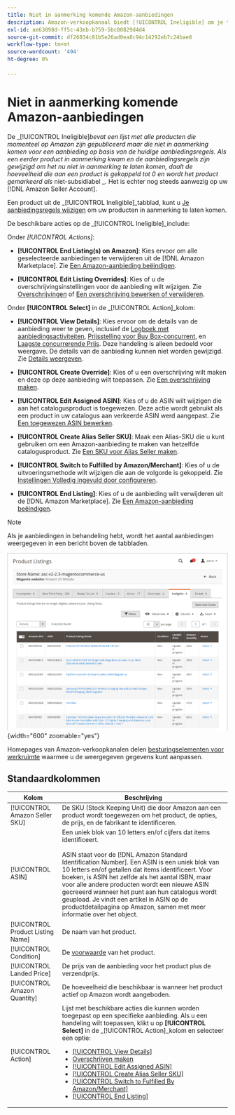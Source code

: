 ```yaml
---
title: Niet in aanmerking komende Amazon-aanbiedingen
description: Amazon-verkoopkanaal biedt [!UICONTROL Ineligible] om je te helpen objecten te beheren, komen niet in aanmerking als een aanbieding op basis van je huidige aanbiedingsregels.
exl-id: ae63898d-ff5c-43eb-b759-5bc80829d4d4
source-git-commit: df26834c81b5e26ad0ea8c94c14292eb7c24bae8
workflow-type: tm+mt
source-wordcount: '494'
ht-degree: 0%

---
```


# Niet in aanmerking komende Amazon-aanbiedingen

De _[!UICONTROL Ineligible]_bevat een lijst met alle producten die momenteel op Amazon zijn gepubliceerd maar die niet in aanmerking komen voor een aanbieding op basis van de huidige aanbiedingsregels. Als een eerder product in aanmerking kwam en de aanbiedingsregels zijn gewijzigd om het nu niet in aanmerking te laten komen, daalt de hoeveelheid die aan een product is gekoppeld tot 0 en wordt het product gemarkeerd als_ niet-subsidiabel _. Het is echter nog steeds aanwezig op uw [!DNL Amazon Seller Account].

Een product uit de _[!UICONTROL Ineligible]_tabblad, kunt u [Je aanbiedingsregels wijzigen](./listing-rules.md) om uw producten in aanmerking te laten komen.

De beschikbare acties op de _[!UICONTROL Ineligible]_include:

Onder _[!UICONTROL Actions]_:

- **[!UICONTROL End Listing(s) on Amazon]**: Kies ervoor om alle geselecteerde aanbiedingen te verwijderen uit de [!DNL Amazon Marketplace]. Zie [Een Amazon-aanbieding beëindigen](./end-listings-manually.md).

- **[!UICONTROL Edit Listing Overrides]**: Kies of u de overschrijvingsinstellingen voor de aanbieding wilt wijzigen. Zie [Overschrijvingen](./overrides.md) of [Een overschrijving bewerken of verwijderen](./creating-editing-overrides.md#edit-override-single-listing).

Onder **[!UICONTROL Select]** in de _[!UICONTROL Action]_kolom:

- **[!UICONTROL View Details]**: Kies ervoor om de details van de aanbieding weer te geven, inclusief de [Logboek met aanbiedingsactiviteiten](./product-listing-details.md#listing-activity-log), [Prijsstelling voor Buy Box-concurrent](./product-listing-details.md#buy-box-competitor-pricing), en [Laagste concurrerende Prijs](./product-listing-details.md#lowest-competitor-pricing). Deze handeling is alleen bedoeld voor weergave. De details van de aanbieding kunnen niet worden gewijzigd. Zie [Details weergeven](./product-listing-details.md).

- **[!UICONTROL Create Override]**: Kies of u een overschrijving wilt maken en deze op deze aanbieding wilt toepassen. Zie [Een overschrijving maken](./creating-editing-overrides.md).

- **[!UICONTROL Edit Assigned ASIN]**: Kies of u de ASIN wilt wijzigen die aan het catalogusproduct is toegewezen. Deze actie wordt gebruikt als een product in uw catalogus aan verkeerde ASIN werd aangepast. Zie [Een toegewezen ASIN bewerken](./edit-assigned-asin.md).

- **[!UICONTROL Create Alias Seller SKU]**: Maak een Alias-SKU die u kunt gebruiken om een Amazon-aanbieding te maken van hetzelfde catalogusproduct. Zie [Een SKU voor Alias Seller maken](./create-alias-seller-sku.md).

- **[!UICONTROL Switch to Fulfilled by Amazon/Merchant]**: Kies of u de uitvoeringsmethode wilt wijzigen die aan de volgorde is gekoppeld. Zie [Instellingen Volledig ingevuld door configureren](./fulfilled-by.md#configure-fulfilled-by-settings).

- **[!UICONTROL End Listing]**: Kies of u de aanbieding wilt verwijderen uit de [!DNL Amazon Marketplace]. Zie [Een Amazon-aanbieding beëindigen](./end-listings-manually.md).

>[!NOTE]
>Als je aanbiedingen in behandeling hebt, wordt het aantal aanbiedingen weergegeven in een bericht boven de tabbladen.

![Niet in aanmerking komende Amazon-aanbiedingen](assets/amazon-ineligible-listings.png){width="600" zoomable="yes"}

Homepages van Amazon-verkoopkanalen delen [besturingselementen voor werkruimte](./workspace-controls.md) waarmee u de weergegeven gegevens kunt aanpassen.

## Standaardkolommen

| Kolom | Beschrijving |
|--- |--- |
| [!UICONTROL Amazon Seller SKU] | De SKU (Stock Keeping Unit) die door Amazon aan een product wordt toegewezen om het product, de opties, de prijs, en de fabrikant te identificeren. |
| [!UICONTROL ASIN] | Een uniek blok van 10 letters en/of cijfers dat items identificeert.<br><br>ASIN staat voor de [!DNL Amazon Standard Identification Number]. Een ASIN is een uniek blok van 10 letters en/of getallen dat items identificeert. Voor boeken, is ASIN het zelfde als het aantal ISBN, maar voor alle andere producten wordt een nieuwe ASIN gecreeerd wanneer het punt aan hun catalogus wordt geupload. Je vindt een artikel in ASIN op de productdetailpagina op Amazon, samen met meer informatie over het object. |
| [!UICONTROL Product Listing Name] | De naam van het product. |
| [!UICONTROL Condition] | De [voorwaarde](./product-listing-condition.md) van het product. |
| [!UICONTROL Landed Price] | De prijs van de aanbieding voor het product plus de verzendprijs. |
| [!UICONTROL Amazon Quantity] | De hoeveelheid die beschikbaar is wanneer het product actief op Amazon wordt aangeboden. |
| [!UICONTROL Action] | Lijst met beschikbare acties die kunnen worden toegepast op een specifieke aanbieding. Als u een handeling wilt toepassen, klikt u op **[!UICONTROL Select]** in de _[!UICONTROL Action]_kolom en selecteer een optie:<ul><li>[[!UICONTROL View Details]](./product-listing-details.md)</li><li>[Overschrijven maken](./creating-editing-overrides.md)</li><li>[[!UICONTROL Edit Assigned ASIN]](./edit-assigned-asin.md)</li><li>[[!UICONTROL Create Alias Seller SKU]](./create-alias-seller-sku.md#region-specific)</li><li>[[!UICONTROL Switch to Fulfilled By Amazon/Merchant]](./fulfilled-by.md#configure-fulfilled-by-settings)</li><li>[[!UICONTROL End Listing]](./end-listings-manually.md)</li></ul> |
